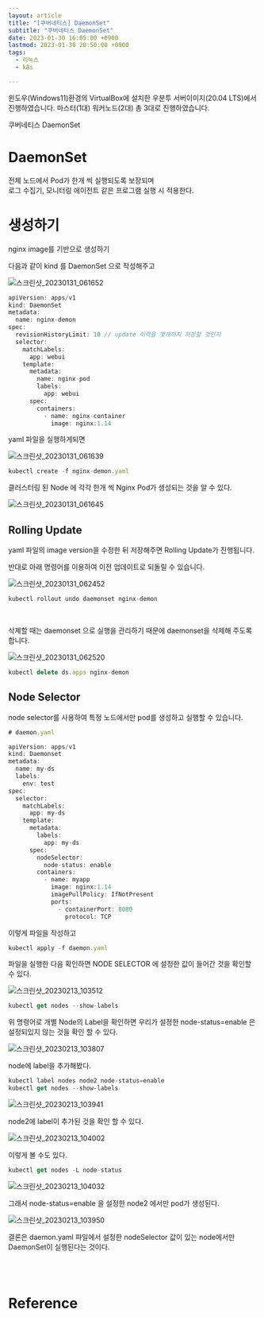 ```yaml
---
layout: article
title: "[쿠버네티스] DaemonSet"
subtitle: "쿠버네티스 DaemonSet"
date: 2023-01-30 16:05:00 +0900
lastmod: 2023-01-30 20:50:00 +0900
tags: 
  - 리눅스
  - k8s

---
```


<!--more-->  
윈도우(Windows11)환경의 VirtualBox에 설치한 우분투 서버이미지(20.04 LTS)에서 진행하였습니다. 마스터(1대) 워커노드(2대) 총 3대로 진행하였습니다.<br/>


쿠버네티스 DaemonSet<br/>

# DaemonSet

전체 노드에서 Pod가 한개 씩 실행되도록 보장되며<br/>
로그 수집기, 모니터링 에이전트 같은 프로그램 실행 시 적용한다.

# 생성하기

nginx image를 기반으로 생성하기<br/>

다음과 같이 kind 를 DaemonSet 으로 작성해주고 

![스크린샷_20230131_061652](https://user-images.githubusercontent.com/99805929/216472570-ad333c8f-2273-468e-bc5d-e5278fa5b9ea.png)<br/>

```javascript
apiVersion: apps/v1
kind: DaemonSet
metadata:
  name: nginx-demon
spec:
  revisionHistoryLimit: 10 // update 이력을 몇개까지 저장할 것인지
  selector:
    matchLabels:
      app: webui
    template:
      metadata:
        name: nginx-pod
        labels:
          app: webui
      spec:
        containers:
          - name: nginx-container
            image: nginx:1.14
```

yaml 파일을 실행하게되면 <br/>

![스크린샷_20230131_061639](https://user-images.githubusercontent.com/99805929/216472653-5222800b-5232-4444-9a70-76c69e3341b8.png)<br/>

```javascript
kubectl create -f nginx-demon.yaml
```

클러스터링 된 Node 에 각각 한개 씩 Nginx Pod가 생성되는 것을 알 수 있다. <br/>

![스크린샷_20230131_061645](https://user-images.githubusercontent.com/99805929/216472733-b4d63220-b248-4e88-9b77-0409e1321325.png)<br/>

## Rolling Update

yaml 파일의 image version을 수정한 뒤 저장해주면 Rolling Update가 진행됩니다.<br/>

반대로 아래 명령어를 이용하여 이전 업데이트로 되돌릴 수 있습니다.<br/>

![스크린샷_20230131_062452](https://user-images.githubusercontent.com/99805929/216478139-aecee37e-e3dc-4b65-a0c5-7dfb3523aed1.png)<br/>

```javascript
kubectl rollout undo daemonset nginx-demon
```
<br/>

삭제할 때는 daemonset 으로 실행을 관리하기 때문에 daemonset을 삭제해 주도록합니다.<br/>

![스크린샷_20230131_062520](https://user-images.githubusercontent.com/99805929/216473772-0f0549d9-12f9-46cf-8dd4-7347371a275b.png)

```javascript
kubectl delete ds.apps nginx-demon
```

## Node Selector

node selector를 사용하여 특정 노드에서만 pod를 생성하고 실행할 수 있습니다.

```javascript
# daemon.yaml

apiVersion: apps/v1
kind: Daemonset
metadata:
  name: my-ds
  labels:
    env: test
spec:
  selector:
    matchLabels:
      app: my-ds
    template:
      metadata:
        labels:
          app: my-ds
      spec:
        nodeSelector:
          node-status: enable
        containers:
          - name: myapp
            image: nginx:1.14
            imagePullPolicy: IfNotPresent
            ports:
              - containerPort: 8080
                protocol: TCP
```

이렇게 파일을 작성하고<br/>

```javascript
kubectl apply -f daemon.yaml
```

파일을 실행한 다음 확인하면 NODE SELECTOR 에 설정한 값이 들어간 것을 확인할 수 있다.<br/>

![스크린샷_20230213_103512](https://user-images.githubusercontent.com/99805929/218407757-6eaf7702-6250-4cfa-8611-9debf7ff4623.png)
<br/>

```javascript
kubectl get nodes --show-labels
```

위 명령어로 개별 Node의 Label을 확인하면 우리가 설정한 node-status=enable 은 설정되있지 않는 것을 확인 할 수 있다.<br/>

![스크린샷_20230213_103807](https://user-images.githubusercontent.com/99805929/218408116-e8cc4fd1-9019-4780-8047-f2da85b123ba.png)<br/>

node에 label을 추가해봤다.<br/>

```javascript
kubectl label nodes node2 node-status=enable
kubectl get nodes --show-labels
```

![스크린샷_20230213_103941](https://user-images.githubusercontent.com/99805929/218408328-8f5f602e-123e-49de-acc6-98116b94cd21.png)<br/>

node2에 label이 추가된 것을 확인 할 수 있다.<br/>

![스크린샷_20230213_104002](https://user-images.githubusercontent.com/99805929/218408480-d500611e-bd0d-4da0-a2fb-052671b1b337.png)

이렇게 볼 수도 있다.<br/>

```javascript
kubectl get nodes -L node-status
```

![스크린샷_20230213_104032](https://user-images.githubusercontent.com/99805929/218408816-abfa326f-2b6e-4316-bdaa-80dc6d497e77.png)

그래서 node-status=enable 을 설정한 node2 에서만 pod가 생성된다.<br/>

![스크린샷_20230213_103950](https://user-images.githubusercontent.com/99805929/218409389-7e2e479d-1d31-4819-90ca-e9cf41cd3b0e.png)

결론은 daemon.yaml 파일에서 설정한 nodeSelector 값이 있는 node에서만 DaemonSet이 실행된다는 것이다.


<br/>
<br/>

# Reference

